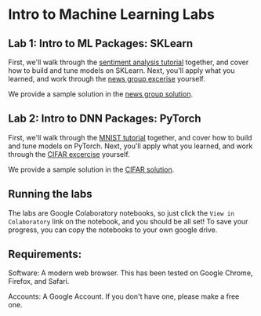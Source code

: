 # Intro to Machine Learning Labs

## Lab 1: Intro to ML Packages: SKLearn
First, we'll walk through the [sentiment analysis tutorial](https://colab.research.google.com/github/jingraham/MLCodeLab/blob/master/lab1/sentiment_analysis_tutorial.ipynb) together, and cover how to build and tune models on SKLearn. Next, you'll apply what you learned, and work through the [news group excerise](https://colab.research.google.com/github/jingraham/MLCodeLab/blob/master/lab1/news_groups_exercise.ipynb) yourself.

We provide a sample solution in the [news group solution](https://colab.research.google.com/github/jingraham/MLCodeLab/blob/master/lab1/sample_news_groups_solution.ipynb).

## Lab 2: Intro to DNN Packages: PyTorch
First, we'll walk through the [MNIST tutorial](https://colab.research.google.com/github/jingraham/MLCodeLab/blob/master/lab2/mnist_tutorial.ipynb) together, and cover how to build and tune models on PyTorch. Next, you'll apply what you learned, and work through the [CIFAR excercise](https://colab.research.google.com/github/jingraham/MLCodeLab/blob/master/lab2/cifar_exercise.ipynb) yourself. 

We provide a sample solution in the [CIFAR solution](https://colab.research.google.com/github/jingraham/MLCodeLab/blob/master/lab2/cifar_sample_solution.ipynb).


## Running the labs
The labs are Google Colaboratory notebooks, so just click the `View in Colaboratory` link on the notebook, and you should be all set!
To save your progress, you can copy the notebooks to your own google drive.

## Requirements:
Software: A modern web browser. This has been tested on Google Chrome, Firefox, and Safari.

Accounts: A Google Account. If you don't have one, please make a free one.
